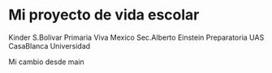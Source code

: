 # Mi proyecto de vida escolar
Kinder S.Bolivar
Primaria Viva Mexico
Sec.Alberto Einstein
Preparatoria UAS CasaBlanca 
Universidad 


Mi cambio desde main 